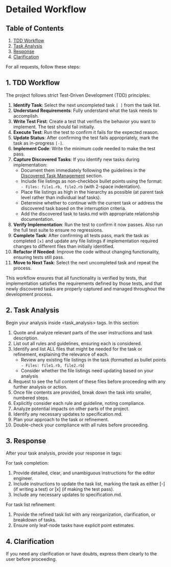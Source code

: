 # Detailed Workflow

## Table of Contents
1. [TDD Workflow](#1-tdd-workflow)
2. [Task Analysis](#2-task-analysis)
3. [Response](#3-response)
4. [Clarification](#4-clarification)

For all requests, follow these steps:

## 1. TDD Workflow
The project follows strict Test-Driven Development (TDD) principles:

1. **Identify Task**: Select the next uncompleted task `[ ]` from the task list.
2. **Understand Requirements**: Fully understand what the task needs to accomplish.
3. **Write Test First**: Create a test that verifies the behavior you want to implement. The test should fail initially.
4. **Execute Test**: Run the test to confirm it fails for the expected reason.
5. **Update Status**: After confirming the test fails appropriately, mark the task as in-progress `[-]`.
6. **Implement Code**: Write the minimum code needed to make the test pass.
7. **Capture Discovered Tasks**: If you identify new tasks during implementation:
   - Document them immediately following the guidelines in the [Discovered Task Management](02_documents_and_rules.md#7-discovered-task-management) section.
   - Include file listings as non-checkbox bullet points using the format: `  - Files: file1.rb, file2.rb` (with 2-space indentation).
   - Place file listings as high in the hierarchy as possible (at parent task level rather than individual leaf tasks).
   - Determine whether to continue with the current task or address the discovered task based on the interruption criteria.
   - Add the discovered task to tasks.md with appropriate relationship documentation.
8. **Verify Implementation**: Run the test to confirm it now passes. Also run the full test suite to ensure no regressions.
9. **Complete Task**: After confirming all tests pass, mark the task as completed `[x]` and update any file listings if implementation required changes to different files than initially identified.
10. **Refactor if Needed**: Improve the code without changing functionality, ensuring tests still pass.
11. **Move to Next Task**: Select the next uncompleted task and repeat the process.

This workflow ensures that all functionality is verified by tests, that implementation satisfies the requirements defined by those tests, and that newly discovered tasks are properly captured and managed throughout the development process.

## 2. Task Analysis
Begin your analysis inside <task_analysis> tags. In this section:
1. Quote and analyze relevant parts of the user instructions and task description.
2. List out all rules and guidelines, ensuring each is considered.
3. Identify and list ALL files that might be needed for the task or refinement, explaining the relevance of each.
   - Review any existing file listings in the task (formatted as bullet points `- Files: file1.rb, file2.rb`)
   - Consider whether the file listings need updating based on your analysis
4. Request to see the full content of these files before proceeding with any further analysis or action.
5. Once file contents are provided, break down the task into smaller, numbered steps.
6. Explicitly consider each rule and guideline, noting compliance.
7. Analyze potential impacts on other parts of the project.
8. Identify any necessary updates to specification.md.
9. Plan your approach to the task or refinement.
10. Double-check your compliance with all rules before proceeding.

## 3. Response
After your task analysis, provide your response in <response> tags:

For task completion:
1. Provide detailed, clear, and unambiguous instructions for the editor engineer.
2. Include instructions to update the task list, marking the task as either [-] (if writing a test) or [x] (if making the test pass).
3. Include any necessary updates to specification.md.

For task list refinement:
1. Provide the refined task list with any reorganization, clarification, or breakdown of tasks.
2. Ensure only leaf-node tasks have explicit point estimates.

## 4. Clarification
If you need any clarification or have doubts, express them clearly to the user before proceeding.
